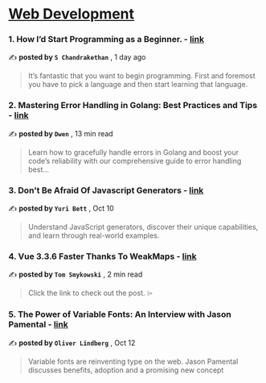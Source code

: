 
<h1><a href=https://medium.com/tag/web-development/recommended target="_blank" rel="noopener noreferrer">Web Development</a></h1>
<h3>1. How I’d Start Programming as a Beginner. - <a href=https://medium.com/@s.chandrakethan9/how-id-start-programming-as-a-beginner-914f0b6c55e7?source=tag_recommended_feed---------0-84----------web_development----------9df60f39_be68_4140_8f80_28b3223ac8ef------- target="_blank" rel="noopener noreferrer">link</a></h3>

✍️ **posted by `S Chandrakethan`** <date> , 1 day ago</date>

<blockquote>It’s fantastic that you want to begin programming. First and foremost you have to pick a language and then start learning that language.</blockquote>

<h3>2. Mastering Error Handling in Golang: Best Practices and Tips - <a href=https://medium.com/itnext/mastering-error-handling-in-golang-best-practices-and-tips-f6dbfbd66cdd?source=tag_recommended_feed---------1-107----------web_development----------9df60f39_be68_4140_8f80_28b3223ac8ef------- target="_blank" rel="noopener noreferrer">link</a></h3>

✍️ **posted by `Dwen`** <date> , 13 min read</date>

<blockquote>Learn how to gracefully handle errors in Golang and boost your code’s reliability with our comprehensive guide to error handling best…</blockquote>

<h3>3. Don't Be Afraid Of Javascript Generators - <a href=https://medium.com/stackademic/dont-be-afraid-of-javascript-generators-15c998aea652?source=tag_recommended_feed---------2-85----------web_development----------9df60f39_be68_4140_8f80_28b3223ac8ef------- target="_blank" rel="noopener noreferrer">link</a></h3>

✍️ **posted by `Yuri Bett`** <date> , Oct 10</date>

<blockquote>Understand JavaScript generators, discover their unique capabilities, and learn through real-world examples.</blockquote>

<h3>4. Vue 3.3.6 Faster Thanks To WeakMaps - <a href=https://medium.com/@tomaszs2/vue-3-3-6-faster-thanks-to-weakmaps-93d06e81dcb0?source=tag_recommended_feed---------3-84----------web_development----------9df60f39_be68_4140_8f80_28b3223ac8ef------- target="_blank" rel="noopener noreferrer">link</a></h3>

✍️ **posted by `Tom Smykowski`** <date> , 2 min read</date>

<blockquote>Click the link to check out the post. ⌲</blockquote>

<h3>5. The Power of Variable Fonts: An Interview with Jason Pamental - <a href=https://medium.com/ux-and-front-end-interviews/the-power-of-variable-fonts-an-interview-with-jason-pamental-a38f56c6084?source=tag_recommended_feed---------4-107----------web_development----------9df60f39_be68_4140_8f80_28b3223ac8ef------- target="_blank" rel="noopener noreferrer">link</a></h3>

✍️ **posted by `Oliver Lindberg`** <date> , Oct 12</date>

<blockquote>Variable fonts are reinventing type on the web. Jason Pamental discusses benefits, adoption and a promising new concept</blockquote>

